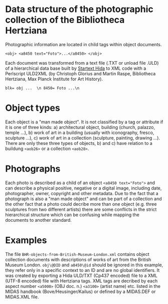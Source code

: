 # Data structure of the photographic collection of the Bibliotheca Hertziana
Photographic information are located in child tags within object documents.

`<obj>
  <a8450 text="Foto">...</a8450>
</obj>`

Each document was transformed from a text file (.TXT or unload file .ULD) of a hierarchical data base built by [Startext Hida](http://www.startext.de/produkte/hida/hida) to XML code with a Perlscript ULD2XML (by Christoph Glorius and Martin Raspe, Bibliotheca Hertziana, Max Planck Institute for Art History).

`blk= obj
...  \n
8450= Foto
...\n`

# Object types
Each object is a "man made object". It is not classified by a tag or attribute if it is one of three kinds: a) architectural object, building (church, palazzo, temple ...), b) work of art in a building (usually with iconography, fresco, sculpture ...), c) work of art in a collection (sculpture, painting, drawing ...). There are only these three types of objects, b) and c) have relation to a buildung `<aob26>` or a collection `<aob28>`.

# Photographs
Each photo is described as a child of an object `<a8450 text="Foto">` and can describe a physical positive, negative or a digital image, including date, photographer, owner, copyright and other metadata. Due to the fact that a photograph is also a "man made object" and can be part of a collection and the other fact that a photo could decribe more than one object (e.g. three sculptures from two different artists) there are some conflicts in the strict hierarchical structure which can be confusing while mapping the documents to another standard.

# Examples
The file `BHR-objects-from-British-Museum-London.xml` contains object collection documents with descriptions of works of art from the British Museum London. `obj\@DID` and `a8450\@id` should be ignored in this example, they refer only in a specific context to an ID and are no global identifiers. It was created by exporting a Hida ULD/TXT (Cp437 encoded) file to a XML (UTF-8 encoded) file with Hertziana tags. XML tags are decribed by each aspect number `<a5000>` (OBJ doc. n.) `<a3100>` (artist name) etc. listed in the MIDAS handbook (Bove/Heusinger/Kailus) or defined by a MIDAS.DEF or MIDAS.XML file.
